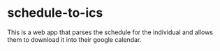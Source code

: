 # schedule-to-ics
This is a web app that parses the schedule for the individual and allows them to download it into their google calendar. 
